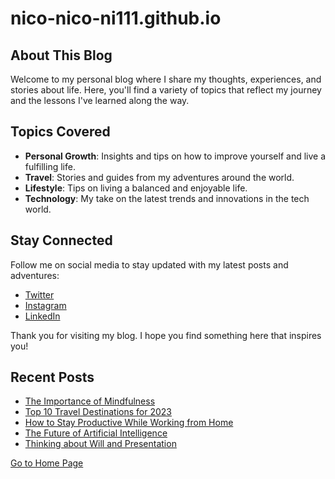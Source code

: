 # nico-nico-ni111.github.io
## About This Blog

Welcome to my personal blog where I share my thoughts, experiences, and stories about life. Here, you'll find a variety of topics that reflect my journey and the lessons I've learned along the way.

## Topics Covered

- **Personal Growth**: Insights and tips on how to improve yourself and live a fulfilling life.
- **Travel**: Stories and guides from my adventures around the world.
- **Lifestyle**: Tips on living a balanced and enjoyable life.
- **Technology**: My take on the latest trends and innovations in the tech world.

## Stay Connected

Follow me on social media to stay updated with my latest posts and adventures:

- [Twitter](https://twitter.com/yourprofile)
- [Instagram](https://instagram.com/yourprofile)
- [LinkedIn](https://linkedin.com/in/yourprofile)

Thank you for visiting my blog. I hope you find something here that inspires you!

## Recent Posts

- [The Importance of Mindfulness](#)
- [Top 10 Travel Destinations for 2023](#)
- [How to Stay Productive While Working from Home](#)
- [The Future of Artificial Intelligence](#)
- [Thinking about Will and Presentation](#)

[Go to Home Page](index.html)